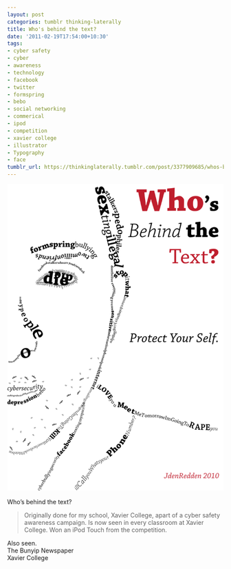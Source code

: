 ```yaml
---
layout: post
categories: tumblr thinking-laterally
title: Who's behind the text?
date: '2011-02-19T17:54:00+10:30'
tags:
- cyber safety
- cyber
- awareness
- technology
- facebook
- twitter
- formspring
- bebo
- social networking
- commerical
- ipod
- competition
- xavier college
- illustrator
- Typography
- face
tumblr_url: https://thinkinglaterally.tumblr.com/post/3377909685/whos-behind-the-text-originally-done-for-my
---
```

 ![](/content/images/tumblr/thinking-laterally/tumblr_lgusk5hNz51qh9he3o1_1280.png)  

Who’s behind the text?

> Originally&nbsp;done for my school, Xavier College, apart of a cyber safety awareness campaign. Is now seen in every classroom at Xavier College. Won an iPod Touch from the competition.

Also seen.  
The Bunyip Newspaper  
Xavier College&nbsp;


